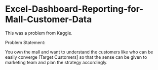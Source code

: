 # Excel-Dashboard-Reporting-for-Mall-Customer-Data
This was a problem from Kaggle. 

Problem Statement: 

You own the mall and want to understand the customers like who can be easily converge [Target Customers] so that
the sense can be given to marketing team and plan the strategy accordingly.
